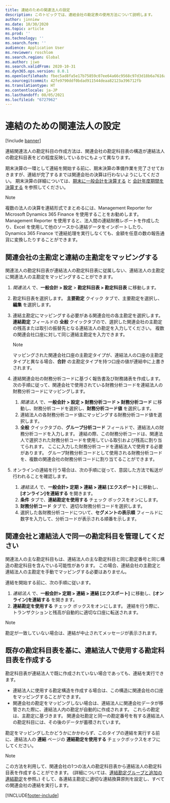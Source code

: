```yaml
---
title: 連結のための関連法人の設定
description: このトピックでは、連結会社の勘定表の使用方法について説明します。
author: jinniew
ms.date: 10/30/2020
ms.topic: article
ms.prod: ''
ms.technology: ''
ms.search.form: ''
audience: Application User
ms.reviewer: roschlom
ms.search.region: Global
ms.author: jiwo
ms.search.validFrom: 2020-10-31
ms.dyn365.ops.version: 8.0.1
ms.openlocfilehash: fbec5ad8fa5e17b75859c07ee64a66c9568c97d3d18b6a7616a64303d3a33f10
ms.sourcegitcommit: 42fe9790ddf0bdad911544deaa82123a396712fb
ms.translationtype: HT
ms.contentlocale: ja-JP
ms.lasthandoff: 08/05/2021
ms.locfileid: "6727962"
---
```

# <a name="set-up-a-subsidiary-legal-entity-for-consolidation"></a>連結のための関連法人の設定

[!include [banner](../includes/banner.md)]

連結関連法人の勘定科目の作成方法は、関連会社の勘定科目表の構造が連結法人の勘定科目表をどの程度反映しているかにもよって異なります。

期末決算の一環として連結を開始する前に、期末決算の準備作業を完了させておきますが、連結が完了するまでは関連会社の決算は行わないようにしてください。 期末決算の詳細については、[期末に一般会計を決算する](close-general-ledger-at-period-end.md) と [会計年度期間を決算する](tasks/close-fiscal-year.md) を参照してください。

> [!NOTE]
>  複数の法人の決算を連結形式でまとめるには、Management Reporter for Microsoft Dynamics 365 Finance を使用することをお勧めします。 Management Reporter を使用すると、法人間の連結財務レポートを作成したり、Excel を使用して他のソースから連結データをインポートしたり、Dynamics 365 Finance で連結処理を実行しなくても、金額を任意の数の報告通貨に変換したりすることができます。

## <a name="map-subsidiary-main-accounts-to-consolidated-main-accounts"></a>関連会社の主勘定と連結の主勘定をマッピングする

関連法人の勘定科目表が連結法人の勘定科目表に従属しない、連結法人の主勘定に関連法人の主勘定をマッピングすることができます。

1. *関連法人* で、**一般会計 \> 設定** \> **勘定科目表 \> 勘定科目表** に移動します。
2. 勘定科目表を選択します。 **主要勘定** クイック タブで、主要勘定を選択し、**編集** を選択します。
3. 連結主勘定にマッピングする必要がある関連会社の各主勘定を選択します。 **連結勘定** フィールドの **全般** クイックタブので、選択した関連会社の主勘定の残高または取引の振替先となる連結法人の勘定を入力してください。 複数の関連会社口座に対して同じ連結主勘定を入力できます。

    > [!NOTE]
    > マッピングされた関連会社口座の主勘定タイプが、連結法人の口座の主勘定タイプと異なる場合、**合計** の主勘定タイプを持つ口座の値が連結中に上書きされます。

4. 連結関連会社の財務分析コードに基づく報告書及び財務諸表を作成します。 次の手順に従って、関連会社で使用されている財務分析コードを連結法人の財務分析コードにマッピングします。

    1. *関連法人* で、**一般会計 \> 設定 \> 財務分析コード \> 財務分析コード** に移動し、財務分析コードを選択し、**財務分析コード値** を選択します。
    2. 連結法人の各財務分析コード値にマッピングする財務分析コード値を選択します。
    3. **全般** クイックタブの、**グループ分析コード** フィールドで、連結法人の財務分析コードを入力します。 連結の際、この財務分析コードは、関連法人で選択された財務分析コードを使用している取引および残高に割り当てられます。 ここに入力した財務分析コードを連結法人で使用する必要があります。 グループ財務分析コードとして使用される財務分析コードを、複数の関連会社の財務分析コードに割り当てることができます。

5. オンラインの連結を行う場合は、次の手順に従って、意図した方法で転送が行われることを確認します。

    1. *連結法人* で、**一般会計\> 定期 \> 連結 \> 連結 \[エクスポート\]** に移動し、**\[オンライン\]を連結する** を開きます。
    2. **条件** タブで、**連結勘定を使用する** チェック ボックスをオンにします。
    3. **財務分析コード** タブで、適切な財務分析コードを選択します。
    4. 選択した各財務分析コードについて、**セグメントの表示順**  フィールドに数字を入力して、分析コードが表示される順番を示します。

## <a name="maintain-the-same-chart-of-accounts-in-the-subsidiary-and-consolidated-legal-entities"></a>関連会社と連結法人で同一の勘定科目を管理してください

関連法人の主な勘定科目もは、連結法人の主な勘定科目と同じ勘定番号と同じ構造の勘定科目を含んでいる可能性があります。 この場合、連結会社の主勘定と連結法人の主勘定を手動でマッピングする必要はありません。

連結を開始する前に、次の手順に従います。

1. *連結法人* で、**一般会計\> 定期 \> 連結 \> 連結 \[エクスポート\]** に移動し、**\[オンライン\]を連結する** を開きます。
2. **連結勘定を使用する** チェック ボックスをオンにします。 連結を行う際に、トランザクションと残高が自動的に適切な口座に転送されます。

> [!NOTE]
> 勘定が一致していない場合は、連結が中止されてメッセージが表示されます。

## <a name="create-a-chart-of-accounts-for-the-consolidated-legal-entity-based-on-an-existing-chart-of-accounts"></a>既存の勘定科目表を基に、連結法人で使用する勘定科目表を作成する

勘定科目表が連結法人で既に作成されていない場合であっても、連結を実行できます。

- 連結法人に使用する勘定構造を作成する場合は、この構造に関連会社の口座をマッピングすることができます。
- 関連会社の勘定をマッピングしない場合は、連結法人に関連会社データが移管された際に、連結法人内の勘定が自動的に作成されます。 これらの勘定は、主勘定に基づきます。 関連会社勘定と同一の勘定番号を有する連結法人の勘定科目には、その後のデータが蓄積されています。

勘定をマッピングしたかどうかにかかわらず、このタイプの連結を実行する前に、連結法人の **連結** ページの **連結勘定を使用する** チェックボックスをオフにしてください。

> [!NOTE]
> この方法を利用して、関連会社の1つの法人の勘定科目表から連結法人の勘定科目表を作成することができます。 (詳細については、[連結勘定グループと追加の連結勘定](../budgeting/consolidation-account-groups-consolidation-accounts.md)を参照。)  そして、各連結主勘定に適切な連結換算原則を設定し、すべての関連会社の連結を実行します。


[!INCLUDE[footer-include](../../includes/footer-banner.md)]